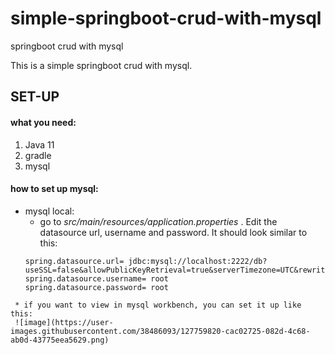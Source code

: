 # simple-springboot-crud-with-mysql
springboot crud with mysql

This is a simple springboot crud with mysql.


## SET-UP
#### what you need:

1. Java 11
2. gradle
3. mysql

#### how to set up mysql:
* mysql local:
  * go to _src/main/resources/application.properties_ . Edit the datasource url, username and password. It should look similar to this: 
  ```
  spring.datasource.url= jdbc:mysql://localhost:2222/db?useSSL=false&allowPublicKeyRetrieval=true&serverTimezone=UTC&rewriteBatchedStatements=true
  spring.datasource.username= root
  spring.datasource.password= root
 ```
  * if you want to view in mysql workbench, you can set it up like this:
  ![image](https://user-images.githubusercontent.com/38486093/127759820-cac02725-082d-4c68-ab0d-43775eea5629.png)

